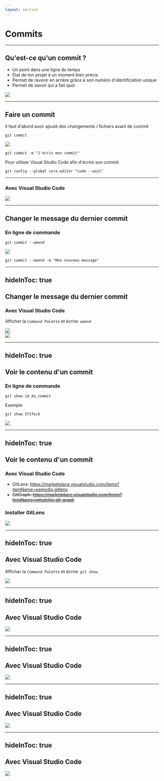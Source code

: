 ```yaml
---
layout: section
---
```


# Commits <twemoji-check-mark-button />

---

## Qu'est-ce qu'un commit ? <twemoji-thinking-face />

<v-clicks>

- Un point dans une ligne du temps
- État de ton projet à un moment bien précis
- Permet de revenir en arrière grâce à son numéro d'identification unique
- Permet de savoir qui a fait quoi

</v-clicks>

<v-clicks>

<div class="flex justify-center mt-4">
  <img src="/git-list-commits.png" class="light:(filter invert)" />
</div>

</v-clicks>


---

## Faire un commit

<v-clicks>

Il faut d'abord avoir ajouté des changements / fichiers avant de commit

```shell
git commit
```

<div class="flex justify-center mt-2 mb-4">
  <img src="/git-commands/git-commit-cli.png" class="w-1/2 light:(filter invert)" />
</div>

```shell
git commit -m "J'écris mon commit"
```

Pour utiliser Visual Studio Code afin d'écrire son commit

```shell
git config --global core.editor "code --wait"
```

</v-clicks>

---

### Avec Visual Studio Code

![](/vscode/git-commit-ui.png)

---

## Changer le message du dernier commit

<v-clicks>

### En ligne de commande

```shell
git commit --amend
```

<div class="flex justify-center mt-4 mb-6">
  <img src="/git-commands/git-commit-cli.png" class="w-1/2 light:(filter invert)" />
</div>

```shell
git commit --amend -m "Mon nouveau message"
```

</v-clicks>


---
hideInToc: true
---

## Changer le message du dernier commit

### Avec Visual Studio Code

<v-clicks>

Afficher la `Command Palette` et écrire: `amend`

<div class="flex justify-center mt-4">
  <img src="/vscode/git-amend-ui-0.png" class="w-5/6" />
</div>

<div class="flex justify-center mt-4">
  <img src="/vscode/git-amend-ui-1.png" class="w-5/6" />
</div>

</v-clicks>


---
hideInToc: true
---

## Voir le contenu d'un commit <twemoji-eyes />

<v-clicks>

### En ligne de commande

```shell
git show id_du_commit
```

Exemple

```shell
git show 5f2fec6
```

<div class="flex justify-center mt-4">
  <img src="/git-commands/git-show-cli.png" class="w-3/4" />
</div>

</v-clicks>


---
hideInToc: true
---

## Voir le contenu d'un commit <twemoji-eyes />

### Avec Visual Studio Code

<v-clicks>


- GitLens: https://marketplace.visualstudio.com/items?itemName=eamodio.gitlens
- <s>GitGraph: https://marketplace.visualstudio.com/items?itemName=mhutchie.git-graph</s>

### Installer GitLens

![](/vscode/gitlens-install.png)

</v-clicks>


---
hideInToc: true
---

## Avec Visual Studio Code

<v-clicks>

Afficher la `Command Palette` et écrire: `git show`

<div class="flex justify-center mt-4">

![](/vscode/git-show-ui-0.png)

</div>

</v-clicks>


---
hideInToc: true
---

## Avec Visual Studio Code

![](/vscode/git-show-ui-1.png)


---
hideInToc: true
---

## Avec Visual Studio Code

![](/vscode/git-show-ui-2.png)


---
hideInToc: true
---

## Avec Visual Studio Code

![](/vscode/git-show-ui-3.png)


---
hideInToc: true
---

## Avec Visual Studio Code

![](/vscode/git-show-ui-4.png)